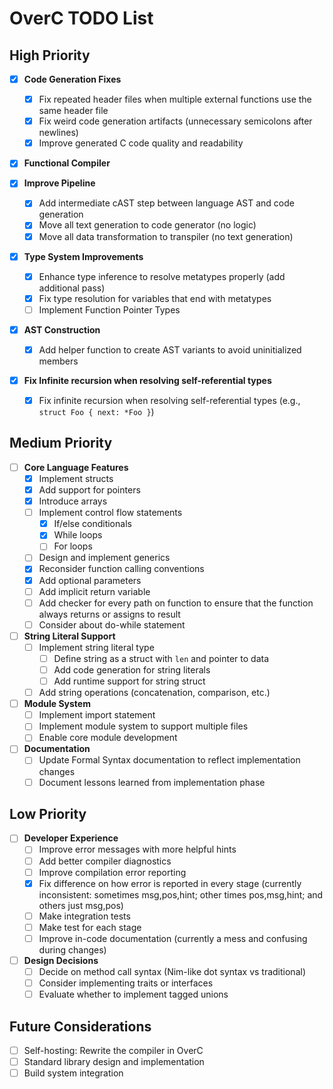 # OverC TODO List

## High Priority

- [x] **Code Generation Fixes**
  - [x] Fix repeated header files when multiple external functions use the same header file
  - [x] Fix weird code generation artifacts (unnecessary semicolons after newlines)
  - [x] Improve generated C code quality and readability

- [x] **Functional Compiler**

- [x] **Improve Pipeline**
  - [x] Add intermediate cAST step between language AST and code generation
  - [x] Move all text generation to code generator (no logic)
  - [x] Move all data transformation to transpiler (no text generation)

- [x] **Type System Improvements**
  - [x] Enhance type inference to resolve metatypes properly (add additional pass)
  - [x] Fix type resolution for variables that end with metatypes
  - [ ] Implement Function Pointer Types

- [x] **AST Construction**
  - [x] Add helper function to create AST variants to avoid uninitialized members

- [x] **Fix Infinite recursion when resolving self-referential types**
  - [x] Fix infinite recursion when resolving self-referential types (e.g., `struct Foo { next: *Foo }`)

## Medium Priority

- [ ] **Core Language Features**
  - [x] Implement structs
  - [x] Add support for pointers
  - [x] Introduce arrays
  - [ ] Implement control flow statements
    - [x] If/else conditionals
    - [x] While loops
    - [ ] For loops
  - [ ] Design and implement generics
  - [x] Reconsider function calling conventions
  - [x] Add optional parameters
  - [ ] Add implicit return variable
  - [ ] Add checker for every path on function to ensure that the function always returns or assigns to result
  - [ ] Consider about do-while statement

- [ ] **String Literal Support**
  - [ ] Implement string literal type
    - [ ] Define string as a struct with `len` and pointer to data
    - [ ] Add code generation for string literals
    - [ ] Add runtime support for string struct
  - [ ] Add string operations (concatenation, comparison, etc.)

- [ ] **Module System**
  - [ ] Implement import statement
  - [ ] Implement module system to support multiple files
  - [ ] Enable core module development

- [ ] **Documentation**
  - [ ] Update Formal Syntax documentation to reflect implementation changes
  - [ ] Document lessons learned from implementation phase

## Low Priority

- [ ] **Developer Experience**
  - [ ] Improve error messages with more helpful hints
  - [ ] Add better compiler diagnostics
  - [ ] Improve compilation error reporting
  - [x] Fix difference on how error is reported in every stage (currently inconsistent: sometimes msg,pos,hint; other times pos,msg,hint; and others just msg,pos)
  - [ ] Make integration tests
  - [ ] Make test for each stage
  - [ ] Improve in-code documentation (currently a mess and confusing during changes)

- [ ] **Design Decisions**
  - [ ] Decide on method call syntax (Nim-like dot syntax vs traditional)
  - [ ] Consider implementing traits or interfaces
  - [ ] Evaluate whether to implement tagged unions

## Future Considerations

- [ ] Self-hosting: Rewrite the compiler in OverC
- [ ] Standard library design and implementation
- [ ] Build system integration